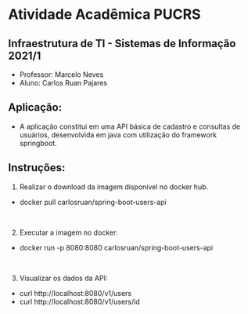 # Atividade Acadêmica PUCRS

## Infraestrutura de TI - Sistemas de Informação 2021/1
  - Professor: Marcelo Neves
  - Aluno: Carlos Ruan Pajares

## Aplicação:
  - A aplicação constitui em uma API básica de cadastro e consultas de usuários, desenvolvida em java com utilização do framework springboot.

## Instruções:

1.  Realizar o download da imagem disponível no docker hub.
  - docker pull carlosruan/spring-boot-users-api

<br/>

2. Executar a imagem no docker:
  - docker run -p 8080:8080 carlosruan/spring-boot-users-api

<br/>

3. Visualizar os dados da API:
  - curl http://localhost:8080/v1/users
  - curl http://localhost:8080/v1/users/id
